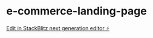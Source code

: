 # e-commerce-landing-page

[Edit in StackBlitz next generation editor ⚡️](https://stackblitz.com/~/github.com/mmssajith/e-commerce-landing-page)